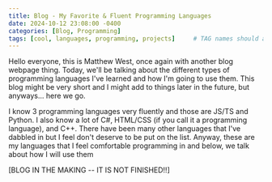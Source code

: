 ```yaml
---
title: Blog - My Favorite & Fluent Programming Languages
date: 2024-10-12 23:08:00 -0400
categories: [Blog, Programming]
tags: [cool, languages, programming, projects]     # TAG names should always be lowercase
---
```


Hello everyone, this is Matthew West, once again with another blog webpage thing. Today, we'll be talking about the different types of programming languages I've learned and how I'm going to use them. This blog might be very short and I might add to things later in the future, but anyways... here we go.

I know 3 programming languages very fluently and those are JS/TS and Python. I also know a lot of C#, HTML/CSS (if you call it a programming language), and C++. There have been many other languages that I've dabbled in but I feel don't deserve to be put on the list. Anyway, these are my languages that I feel comfortable programming in and below, we talk about how I will use them

[BLOG IN THE MAKING -- IT IS NOT FINISHED!!]
